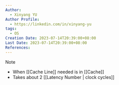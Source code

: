 ```yaml
---
Author:
  - Xinyang YU
Author Profile:
  - https://linkedin.com/in/xinyang-yu
tags:
  - OS
Creation Date: 2023-07-14T20:39:00+08:00
Last Date: 2023-07-14T20:39:00+08:00
References:
---
```

> [!note]
> - When [[Cache Line]] needed is in [[Cache]]
> - Takes about 2 [[Latency Number | clock cycles]] 